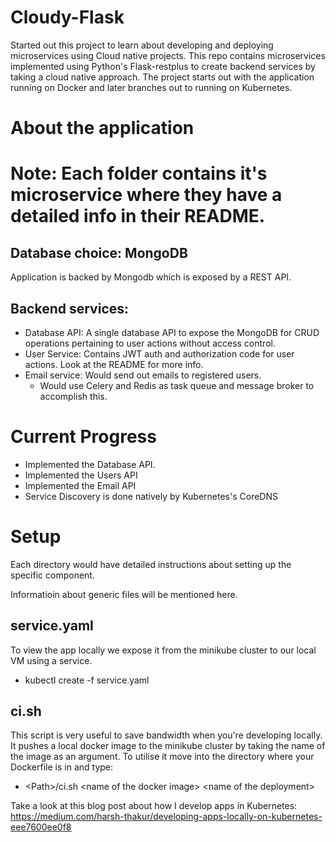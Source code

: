 # Cloudy-Flask
Started out this project to learn about developing and deploying microservices using Cloud native projects. 
This repo contains microservices implemented using Python's Flask-restplus to create backend services by taking a cloud native approach. The project starts out with the application running on Docker and later branches out to running on Kubernetes. 


# About the application 
# Note: Each folder contains it's microservice where they have a detailed info in their README.
## Database choice: MongoDB
Application is backed by Mongodb which is exposed by a REST API. 
## Backend services: 
- Database API: A single database API to expose the MongoDB for CRUD operations pertaining to user actions without access control.
- User Service: Contains JWT auth and authorization code for user actions. Look at the README for more info.
- Email service: Would send out emails to registered users.
  - Would use Celery and Redis as task queue and message broker to accomplish this.
  
# Current Progress
- Implemented the Database API. 
- Implemented the Users API
- Implemented the Email API
- Service Discovery is done natively by Kubernetes's CoreDNS

# Setup
 Each directory would have detailed instructions about setting up the specific component. 
 
 Informatioin about generic files will be mentioned here.
 
 ## service.yaml
 To view the app locally we expose it from the minikube cluster to our local VM using a service.
 - kubectl create -f service.yaml
 
## ci.sh
This script is very useful to save bandwidth when you're developing locally. It pushes a local docker image to the minikube cluster by taking the name of the image as an argument. To utilise it move into the directory where your Dockerfile is in and type:
- \<Path>/ci.sh \<name of the docker image> \<name of the deployment>

Take a look at this blog post about how I develop apps in Kubernetes:
https://medium.com/harsh-thakur/developing-apps-locally-on-kubernetes-eee7600ee0f8
